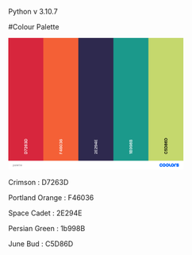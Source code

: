 Python v 3.10.7


#Colour Palette

<img src = "References/palette.png" alt="https://coolors.co/d7263d-f46036-2e294e-1b998b-c5d86d" width="70%" >

Crimson : D7263D

Portland Orange : F46036

Space Cadet : 2E294E

Persian Green : 1b998B

June Bud : C5D86D
